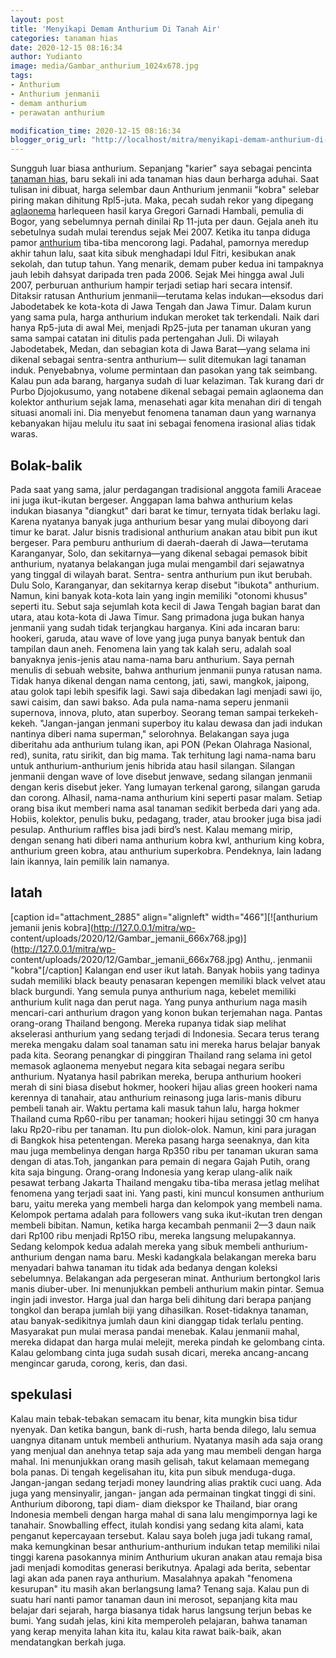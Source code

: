 ```yaml
---
layout: post
title: 'Menyikapi Demam Anthurium Di Tanah Air'
categories: tanaman hias
date: 2020-12-15 08:16:34
author: Yudianto
image: media/Gambar_anthurium_1024x678.jpg
tags:
- Anthurium
- Anthurium jenmanii
- demam anthurium
- perawatan anthurium

modification_time: 2020-12-15 08:16:34
blogger_orig_url: "http://localhost/mitra/menyikapi-demam-anthurium-di-tanah-air.html"
---
```


Sungguh luar biasa anthurium. Sepanjang "karier" saya sebagai pencinta
[tanaman hias](http://127.0.0.1/mitra/tanaman-hias "tanaman hias"), baru
sekali ini ada tanaman hias daun berharga aduhai. Saat tulisan ini dibuat,
harga selembar daun Anthurium jenmanii "kobra" selebar piring makan dihitung
Rpl5-juta. Maka, pecah sudah rekor yang dipegang
[aglaonema](http://127.0.0.1/mitra/topik/aglaonema "aglaonema") harlequeen
hasil karya Gregori Garnadi Hambali, pemulia di Bogor, yang sebelumnya pernah
dinilai Rp 11-juta per daun. Gejala aneh itu sebetulnya sudah mulai terendus
sejak Mei 2007. Ketika itu tanpa diduga pamor
[anthurium](http://127.0.0.1/mitra/topik/anthurium "anthurium") tiba-tiba
mencorong lagi. Padahal, pamornya meredup akhir tahun lalu, saat kita sibuk
menghadapi Idul Fitri, kesibukan anak sekolah, dan tutup tahun. Yang menarik,
demam puber kedua ini tampaknya jauh lebih dahsyat daripada tren pada 2006.
Sejak Mei hingga awal Juli 2007, perburuan anthurium hampir terjadi setiap
hari secara intensif. Ditaksir ratusan Anthurium jenmanii—terutama kelas
indukan—eksodus dari Jabodetabek ke kota-kota di Jawa Tengah dan Jawa Timur.
Dalam kurun yang sama pula, harga anthurium indukan meroket tak terkendali.
Naik dari hanya Rp5-juta di awal Mei, menjadi Rp25-juta per tanaman ukuran
yang sama sampai catatan ini ditulis pada pertengahan Juli. Di wilayah
Jabodetabek, Medan, dan sebagian kota di Jawa Barat—yang selama ini dikenal
sebagai sentra-sentra anthurium— sulit ditemukan lagi tanaman induk.
Penyebabnya, volume permintaan dan pasokan yang tak seimbang. Kalau pun ada
barang, harganya sudah di luar kelaziman. Tak kurang dari dr Purbo
Djojokusumo, yang notabene dikenal sebagai pemain aglaonema dan kolektor
anthurium sejak lama, menasehati agar kita menahan diri di tengah situasi
anomali ini. Dia menyebut fenomena tanaman daun yang warnanya kebanyakan hijau
melulu itu saat ini sebagai fenomena irasional alias tidak waras.

## Bolak-balik

Pada saat yang sama, jalur perdagangan tradisional anggota famili Araceae ini
juga ikut-ikutan bergeser. Anggapan lama bahwa anthurium kelas indukan
biasanya "diangkut" dari barat ke timur, ternyata tidak berlaku lagi. Karena
nyatanya banyak juga anthurium besar yang mulai diboyong dari timur ke barat.
Jalur bisnis tradisional anthurium anakan atau bibit pun ikut bergeser. Para
pemburu anthurium di daerah-daerah di Jawa—terutama Karanganyar, Solo, dan
sekitarnya—yang dikenal sebagai pemasok bibit anthurium, nyatanya belakangan
juga mulai mengambil dari sejawatnya yang tinggal di wilayah barat. Sentra-
sentra anthurium pun ikut berubah. Dulu Solo, Karanganyar, dan sekitarnya
kerap disebut "ibukota" anthurium. Namun, kini banyak kota-kota lain yang
ingin memiliki "otonomi khusus" seperti itu. Sebut saja sejumlah kota kecil di
Jawa Tengah bagian barat dan utara, atau kota-kota di Jawa Timur. Sang
primadona juga bukan hanya jenmanii yang sudah tidak terjangkau harganya. Kini
ada incaran baru: hookeri, garuda, atau wave of love yang juga punya banyak
bentuk dan tampilan daun aneh. Fenomena lain yang tak kalah seru, adalah soal
banyaknya jenis-jenis atau nama-nama baru anthurium. Saya pernah menulis di
sebuah website, bahwa anthurium jenmanii punya ratusan nama. Tidak hanya
dikenal dengan nama centong, jati, sawi, mangkok, jaipong, atau golok tapi
lebih spesifik lagi. Sawi saja dibedakan lagi menjadi sawi ijo, sawi caisim,
dan sawi bakso. Ada pula nama-nama seperu jenmanii supernova, innova, pluto,
atan superboy. Seorang teman sampai terkekeh-kekeh. "Jangan-jangan jenmani
superboy itu kalau dewasa dan jadi indukan nantinya diberi nama superman,"
selorohnya. Belakangan saya juga diberitahu ada anthurium tulang ikan, api PON
(Pekan Olahraga Nasional, red), sunita, ratu sirikit, dan big mama. Tak
terhitung lagi nama-nama baru untuk anthurium-anthurium jenis hibrida atau
hasil silangan. Silangan jenmanii dengan wave of love disebut jenwave, sedang
silangan jenmanii dengan keris disebut jeker. Yang lumayan terkenal garong,
silangan garuda dan corong. Alhasil, nama-nama anthurium kini seperti pasar
malam. Setiap orang bisa ikut memberi nama asal tanaman sedikit berbeda dari
yang ada. Hobiis, kolektor, penulis buku, pedagang, trader, atau brooker juga
bisa jadi pesulap. Anthurium raffles bisa jadi bird’s nest. Kalau memang
mirip, dengan senang hati diberi nama anthurium kobra kwl, anthurium king
kobra, anthurium green kobra, atau anthurium superkobra. Pendeknya, lain
ladang lain ikannya, lain pemilik lain namanya.

## latah

[caption id="attachment_2885" align="alignleft" width="466"][![anthurium
jemanii jenis kobra](http://127.0.0.1/mitra/wp-
content/uploads/2020/12/Gambar_jemanii_666x768.jpg)](http://127.0.0.1/mitra/wp-
content/uploads/2020/12/Gambar_jemanii_666x768.jpg) Anthu,. jenmanii
"kobra"[/caption] Kalangan end user ikut latah. Banyak hobiis yang tadinya
sudah memiliki black beauty penasaran kepengen memiliki black velvet atau
black burgundi. Yang semula punya anthurium naga, kebelet memiliki anthurium
kulit naga dan perut naga. Yang punya anthurium naga masih mencari-cari
anthurium dragon yang konon bukan terjemahan naga. Pantas orang-orang Thailand
bengong. Mereka rupanya tidak siap melihat akselerasi anthurium yang sedang
terjadi di Indonesia. Secara terus terang mereka mengaku dalam soal tanaman
satu ini mereka harus belajar banyak pada kita. Seorang penangkar di pinggiran
Thailand rang selama ini getol memasok aglaonema menyebut negara kita sebagai
negara seribu anthurium. Nyatanya hasil pabrikan mereka, berupa anthurium
hookeri merah di sini biasa disebut hokmer, hookeri hijau alias green hookeri
nama kerennya di tanahair, atau anthurium reinasong juga laris-manis diburu
pembeli tanah air. Waktu pertama kali masuk tahun lalu, harga hokmer Thailand
cuma Rp60-ribu per tanaman; hookeri hijau setinggi 30 cm hanya laku Rp20-ribu
per tanaman. Itu pun diolok-olok. Namun, kini para juragan di Bangkok hisa
petentengan. Mereka pasang harga seenaknya, dan kita mau juga membelinya
dengan harga Rp350 ribu per tanaman ukuran sama dengan di atas.Toh, jangankan
para pemain di negara Gajah Putih, orang kita saja bingung. Orang-orang
Indonesia yang kerap ulang-alik naik pesawat terbang Jakarta Thailand mengaku
tiba-tiba merasa jetlag melihat fenomena yang terjadi saat ini. Yang pasti,
kini muncul konsumen anthurium baru, yaitu mereka yang membeli harga dan
kelompok yang membeli nama. Kelompok pertama adalah para followers vang suka
ikut-ikutan tren dengan membeli bibitan. Namun, ketika harga kecambah penmanii
2—3 daun naik dari Rp100 ribu menjadi Rp15O ribu, mereka langsung
melupakannya. Sedang kelompok kedua adalah mereka yang sibuk membeli
anthurium-anthurium dengan nama baru. Meski kadangkala belakangan mereka baru
menyadari bahwa tanaman itu tidak ada bedanya dengan koleksi sebelumnya.
Belakangan ada pergeseran minat. Anthurium bertongkol laris manis diuber-uber.
Ini menunjukkan pembeli anthurium makin pintar. Semua ingin jadi investor.
Harga jual dan harga beli dihitung dari berapa panjang tongkol dan berapa
jumlah biji yang dihasilkan. Roset-tidaknya tanaman, atau banyak-sedikitnya
jumlah daun kini dianggap tidak terlalu penting. Masyarakat pun mulai merasa
pandai menebak. Kalau jenmanii mahal, mereka didapat dan harga mulai melejit,
mereka pindah ke gelombang cinta. Kalau gelombang cinta juga sudah susah
dicari, mereka ancang-ancang mengincar garuda, corong, keris, dan dasi.

## spekulasi

Kalau main tebak-tebakan semacam itu benar, kita mungkin bisa tidur nyenyak.
Dan ketika bangun, bank di-rush, harta benda dilego, lalu semua uangnya
ditanam untuk membeli anthurium. Nyatanya masih ada saja orang yang menjual
dan anehnya tetap saja ada yang mau membeli dengan harga mahal. Ini
menunjukkan orang masih gelisah, takut kelamaan memegang bola panas. Di tengah
kegelisahan itu, kita pun sibuk menduga-duga. Jangan-jangan sedang terjadi
money laundring alias praktik cuci uang. Ada juga yang mensinyalir, jangan-
jangan ada permainan tingkat tinggi di sini. Anthurium diborong, tapi diam-
diam diekspor ke Thailand, biar orang Indonesia membeli dengan harga mahal di
sana lalu mengimpornya lagi ke tanahair. Snowballing effect, itulah kondisi
yang sedang kita alami, kata penganut kepercayaan tersebut. Kalau saya boleh
juga jadi tukang ramal, maka kemungkinan besar anthurium-anthurium indukan
tetap memiliki nilai tinggi karena pasokannya minim Anthurium ukuran anakan
atau remaja bisa jadi menjadi komoditas generasi berikutnya. Apalagi ada
berita, sebentar lagi akan ada panen raya anthurium. Masalahnya apakah
"fenomena kesurupan" itu masih akan berlangsung lama? Tenang saja. Kalau pun
di suatu hari nanti pamor tanaman daun ini merosot, sepanjang kita mau belajar
dari sejarah, harga biasanya tidak harus langsung terjun bebas ke bumi. Yang
sudah jelas, kini kita memperoleh pelajaran, bahwa tanaman yang kerap menyita
lahan kita itu, kalau kita rawat baik-baik, akan mendatangkan berkah juga.


